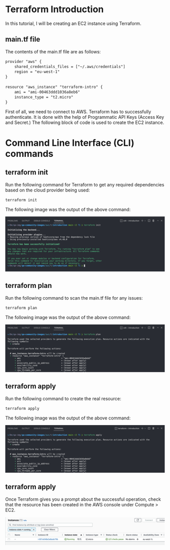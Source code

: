 # Terraform Introduction
In this tutorial, I will be creating an EC2 instance using Terraform.

## main.tf file
The contents of the main.tf file are as follows: <br>
```
provider "aws" {
    shared_credentials_files = ["~/.aws/credentials"]
    region = "eu-west-1"
}

resource "aws_instance" "terraform-intro" {
    ami = "ami-00463ddd1036a8eb6"
    instance_type = "t2.micro"
}
```

First of all, we need to connect to AWS. Terraform has to successfully authenticate. It is done with the help of Programmatic API Keys (Access Key and Secret.) The following block of code is used to create the EC2 instance.

# Command Line Interface (CLI) commands
## terraform init
Run the following command for Terraform to get any required dependencies based on the cloud provider being used: 

```
terraform init
```

The following image was the output of the above command: <br>

![terraform-init](https://github.com/Adamcoakley/qa-community-images/blob/main/AWS/terraform/introduction/terraform-init.png?raw=true)

## terraform plan
Run the following command to scan the main.tf file for any issues: 

``` 
terraform plan
```

The following image was the output of the above command: <br>

![terraform-plan](https://github.com/Adamcoakley/qa-community-images/blob/main/AWS/terraform/introduction/terraform-plan.png?raw=true)

## terraform apply
Run the following command to create the real resource:

```
terraform apply
```

The following image was the output of the above command: <br>

![terraform-apply](https://github.com/Adamcoakley/qa-community-images/blob/main/AWS/terraform/introduction/terraform-apply.png?raw=true)

## terraform apply
Once Terraform gives you a prompt about the successful operation, check that the resource has been created in the AWS console under Compute > EC2. <br>

![instance-on-console](https://github.com/Adamcoakley/qa-community-images/blob/main/AWS/terraform/introduction/instance-on-console.png?raw=true)